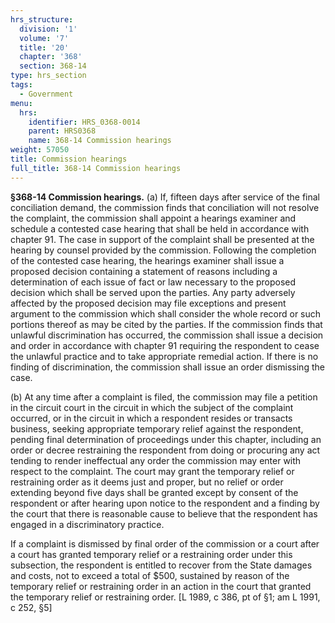 ```yaml
---
hrs_structure:
  division: '1'
  volume: '7'
  title: '20'
  chapter: '368'
  section: 368-14
type: hrs_section
tags:
  - Government
menu:
  hrs:
    identifier: HRS_0368-0014
    parent: HRS0368
    name: 368-14 Commission hearings
weight: 57050
title: Commission hearings
full_title: 368-14 Commission hearings
---
```

**§368-14 Commission hearings.** (a) If, fifteen days after service of the final conciliation demand, the commission finds that conciliation will not resolve the complaint, the commission shall appoint a hearings examiner and schedule a contested case hearing that shall be held in accordance with chapter 91\. The case in support of the complaint shall be presented at the hearing by counsel provided by the commission. Following the completion of the contested case hearing, the hearings examiner shall issue a proposed decision containing a statement of reasons including a determination of each issue of fact or law necessary to the proposed decision which shall be served upon the parties. Any party adversely affected by the proposed decision may file exceptions and present argument to the commission which shall consider the whole record or such portions thereof as may be cited by the parties. If the commission finds that unlawful discrimination has occurred, the commission shall issue a decision and order in accordance with chapter 91 requiring the respondent to cease the unlawful practice and to take appropriate remedial action. If there is no finding of discrimination, the commission shall issue an order dismissing the case.

(b) At any time after a complaint is filed, the commission may file a petition in the circuit court in the circuit in which the subject of the complaint occurred, or in the circuit in which a respondent resides or transacts business, seeking appropriate temporary relief against the respondent, pending final determination of proceedings under this chapter, including an order or decree restraining the respondent from doing or procuring any act tending to render ineffectual any order the commission may enter with respect to the complaint. The court may grant the temporary relief or restraining order as it deems just and proper, but no relief or order extending beyond five days shall be granted except by consent of the respondent or after hearing upon notice to the respondent and a finding by the court that there is reasonable cause to believe that the respondent has engaged in a discriminatory practice.

If a complaint is dismissed by final order of the commission or a court after a court has granted temporary relief or a restraining order under this subsection, the respondent is entitled to recover from the State damages and costs, not to exceed a total of $500, sustained by reason of the temporary relief or restraining order in an action in the court that granted the temporary relief or restraining order. [L 1989, c 386, pt of §1; am L 1991, c 252, §5]